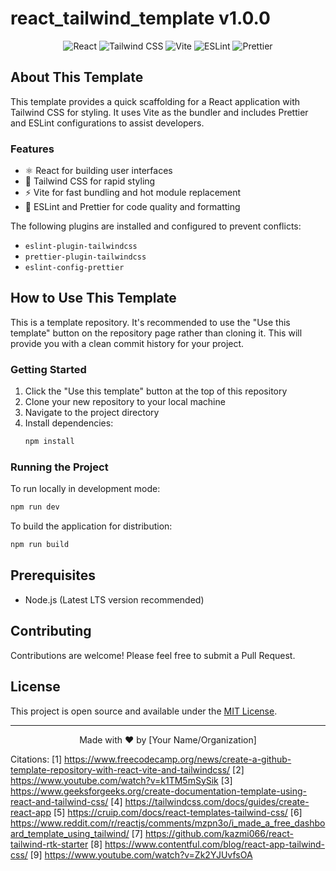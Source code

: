 # react_tailwind_template v1.0.0

<p align="center">
  <img src="https://img.shields.io/badge/React-20232A?style=for-the-badge&logo=react&logoColor=61DAFB" alt="React">
  <img src="https://img.shields.io/badge/Tailwind_CSS-38B2AC?style=for-the-badge&logo=tailwind-css&logoColor=white" alt="Tailwind CSS">
  <img src="https://img.shields.io/badge/Vite-B73BFE?style=for-the-badge&logo=vite&logoColor=FFD62E" alt="Vite">
  <img src="https://img.shields.io/badge/eslint-3A33D1?style=for-the-badge&logo=eslint&logoColor=white" alt="ESLint">
  <img src="https://img.shields.io/badge/prettier-1A2C34?style=for-the-badge&logo=prettier&logoColor=F7BA3E" alt="Prettier">
</p>

## About This Template

This template provides a quick scaffolding for a React application with Tailwind CSS for styling. It uses Vite as the bundler and includes Prettier and ESLint configurations to assist developers.

### Features

- ⚛️ React for building user interfaces
- 🎨 Tailwind CSS for rapid styling
- ⚡ Vite for fast bundling and hot module replacement
- 🧹 ESLint and Prettier for code quality and formatting

The following plugins are installed and configured to prevent conflicts:

- `eslint-plugin-tailwindcss`
- `prettier-plugin-tailwindcss`
- `eslint-config-prettier`

## How to Use This Template

This is a template repository. It's recommended to use the "Use this template" button on the repository page rather than cloning it. This will provide you with a clean commit history for your project.

### Getting Started

1. Click the "Use this template" button at the top of this repository
2. Clone your new repository to your local machine
3. Navigate to the project directory
4. Install dependencies:
   ```bash
   npm install
   ```

### Running the Project

To run locally in development mode:

```bash
npm run dev
```

To build the application for distribution:

```bash
npm run build
```

## Prerequisites

- Node.js (Latest LTS version recommended)

## Contributing

Contributions are welcome! Please feel free to submit a Pull Request.

## License

This project is open source and available under the [MIT License](LICENSE).

---

<p align="center">
  Made with ❤️ by [Your Name/Organization]
</p>

Citations:
[1] https://www.freecodecamp.org/news/create-a-github-template-repository-with-react-vite-and-tailwindcss/
[2] https://www.youtube.com/watch?v=k1TM5mSySik
[3] https://www.geeksforgeeks.org/create-documentation-template-using-react-and-tailwind-css/
[4] https://tailwindcss.com/docs/guides/create-react-app
[5] https://cruip.com/docs/react-templates-tailwind-css/
[6] https://www.reddit.com/r/reactjs/comments/mzpn3o/i_made_a_free_dashboard_template_using_tailwind/
[7] https://github.com/kazmi066/react-tailwind-rtk-starter
[8] https://www.contentful.com/blog/react-app-tailwind-css/
[9] https://www.youtube.com/watch?v=Zk2YJUvfsOA